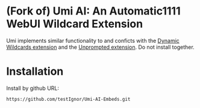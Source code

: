 # (Fork of) Umi AI: An Automatic1111 WebUI Wildcard Extension

Umi implements similar functionality to and conficts with the [Dynamic Wildcards extension](https://github.com/AUTOMATIC1111/stable-diffusion-webui-wildcards) and the [Unprompted extension](https://github.com/ThereforeGames/unprompted). Do not install together.

# Installation

Install by github URL:

`https://github.com/testIgnor/Umi-AI-Embeds.git`
